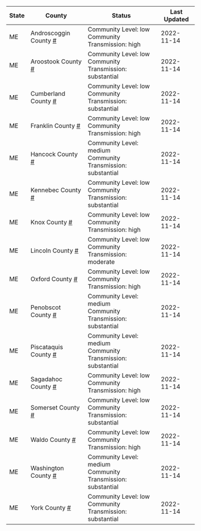 State | County | Status | Last Updated
--- | --- | --- | --- 
ME | Androscoggin County <a href="#androscoggin_county">#</a> | <a name="androscoggin_county"></a>Community Level: low<br/>Community Transmission: high | 2022-11-14
ME | Aroostook County <a href="#aroostook_county">#</a> | <a name="aroostook_county"></a>Community Level: low<br/>Community Transmission: substantial | 2022-11-14
ME | Cumberland County <a href="#cumberland_county">#</a> | <a name="cumberland_county"></a>Community Level: low<br/>Community Transmission: substantial | 2022-11-14
ME | Franklin County <a href="#franklin_county">#</a> | <a name="franklin_county"></a>Community Level: low<br/>Community Transmission: high | 2022-11-14
ME | Hancock County <a href="#hancock_county">#</a> | <a name="hancock_county"></a>Community Level: medium<br/>Community Transmission: substantial | 2022-11-14
ME | Kennebec County <a href="#kennebec_county">#</a> | <a name="kennebec_county"></a>Community Level: low<br/>Community Transmission: substantial | 2022-11-14
ME | Knox County <a href="#knox_county">#</a> | <a name="knox_county"></a>Community Level: low<br/>Community Transmission: high | 2022-11-14
ME | Lincoln County <a href="#lincoln_county">#</a> | <a name="lincoln_county"></a>Community Level: low<br/>Community Transmission: moderate | 2022-11-14
ME | Oxford County <a href="#oxford_county">#</a> | <a name="oxford_county"></a>Community Level: low<br/>Community Transmission: high | 2022-11-14
ME | Penobscot County <a href="#penobscot_county">#</a> | <a name="penobscot_county"></a>Community Level: medium<br/>Community Transmission: substantial | 2022-11-14
ME | Piscataquis County <a href="#piscataquis_county">#</a> | <a name="piscataquis_county"></a>Community Level: medium<br/>Community Transmission: substantial | 2022-11-14
ME | Sagadahoc County <a href="#sagadahoc_county">#</a> | <a name="sagadahoc_county"></a>Community Level: low<br/>Community Transmission: high | 2022-11-14
ME | Somerset County <a href="#somerset_county">#</a> | <a name="somerset_county"></a>Community Level: low<br/>Community Transmission: substantial | 2022-11-14
ME | Waldo County <a href="#waldo_county">#</a> | <a name="waldo_county"></a>Community Level: low<br/>Community Transmission: high | 2022-11-14
ME | Washington County <a href="#washington_county">#</a> | <a name="washington_county"></a>Community Level: medium<br/>Community Transmission: substantial | 2022-11-14
ME | York County <a href="#york_county">#</a> | <a name="york_county"></a>Community Level: low<br/>Community Transmission: substantial | 2022-11-14
